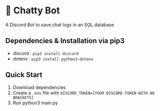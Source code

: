# 📓 Chatty Bot
A Discord Bot to save chat logs in an SQL database

## Dependencies & Installation via pip3
* discord : ```pip3 install discord```
* dotenv : ```pip3 install python3-dotenv```

## Quick Start
1. Download dependencies
2. Create a ```.env``` file with ```DISCORD_TOKEN=[YOUR DISCORD TOKEN WITH NO BRACKETS]```
3. Run python3 main.py
